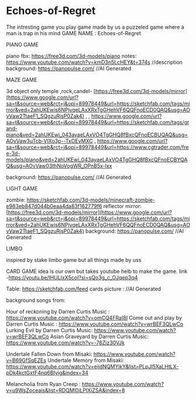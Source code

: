 # Echoes-of-Regret
The intresting game you play game made by us a puzzeled game where a man is trap in his mind
GAME NAME : Echoes-of-Regret


PIANO GAME

piano fbx: https://free3d.com/3d-models/piano
notes: https://www.youtube.com/watch?v=kmD3n5LcHEY&t=374s     //description
background: https://panopulse.com/     //AI Generated 


 
MAZE GAME 

3d object only temple ,rock,candel-   [https://free3d.com/3d-models/mirror](https://www.google.com/url?sa=t&source=web&rct=j&opi=89978449&url=https://sketchfab.com/tags/mirror&ved=2ahUKEwis6NPjyqeLAxXRxTgGHehVF6QQFnoECD0QAQ&usg=AOvVaw2TtaeF1_SQgzuRjsP0Zak4)  ,     ,  https://www.google.com/url?sa=t&source=web&rct=j&opi=89978449&url=https://sketchfab.com/tags/grand-piano&ved=2ahUKEwi_043ayaeLAxVO4TgGHQ8fBxcQFnoECBUQAQ&usg=AOvVaw3uTcb-VlXo3p--TxOEvMXC  ,  https://www.google.com/url?sa=t&source=web&rct=j&opi=89978449&url=https://www.cgtrader.com/free-3d-models/piano&ved=2ahUKEwi_043ayaeLAxVO4TgGHQ8fBxcQFnoECBYQAQ&usg=AOvVaw03thNoVogWR_OPnB5x-lxx

background: https://panopulse.com/     //AI Generated 





LIGHT GAME 

zombie: https://sketchfab.com/3d-models/minecraft-zombie-e983eb847d044b0eaa4da83f162779f6
reflector mirror: [https://free3d.com/3d-models/mirror](https://www.google.com/url?sa=t&source=web&rct=j&opi=89978449&url=https://sketchfab.com/tags/mirror&ved=2ahUKEwis6NPjyqeLAxXRxTgGHehVF6QQFnoECD0QAQ&usg=AOvVaw2TtaeF1_SQgzuRjsP0Zak4)
background: https://panopulse.com/     //AI Generated 



LIMBO

inspired by stake limbo game but all things made by uss 



CARD GAME 
idea is our own but takes youtube helb to make the game. link -https://youtu.be/lHULIxX5coI?si=sQo3g_c_OJqep3q4

Table: https://sketchfab.com/feed
cards picture : //AI Generated 



background songs from:

 Hour of reckoning by Darren Curtis Music :  https://www.youtube.com/watch?v=omCQ4FRaI8I
 Come out and play by Darren Curtis Music :  https://www.youtube.com/watch?v=wrBEF3QLwCo
 Lurking Evil by Darren Curtis Music: https://www.youtube.com/watch?v=wrBEF3QLwCo
 Asian Graveyard by Darren Curtis Music: https://www.youtube.com/watch?v=-78Ziz30VJk

 Undertale Fallen Down from Misaki: https://www.youtube.com/watch?v=B69GfSqEZEs
 Undertale Memory from Misaki: https://www.youtube.com/watch?v=eijdNQMYikY&list=PLpJl5XaLHtLX-pDk4kctGxtF4nq6BIyjg&index=34


 Melancholia from Ryan Creep : https://www.youtube.com/watch?v=u9WsZoceais&list=RDQMl0iLPIXiZSA&index=8

